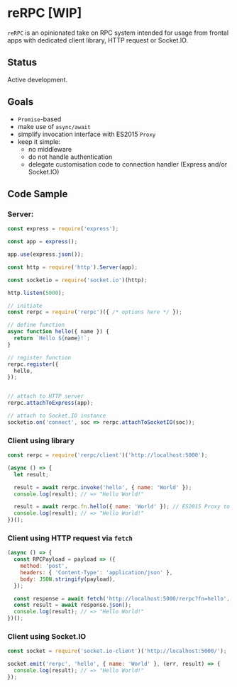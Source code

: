 
reRPC [WIP]
===========

`reRPC` is an opinionated take on RPC system intended for usage from frontal apps with dedicated client library, HTTP request or Socket.IO.

## Status

Active development.

## Goals

- `Promise`-based
- make use of `async/await`
- simplify invocation interface with ES2015 `Proxy`
- keep it simple:
  - no middleware
  - do not handle authentication
  - delegate customisation code to connection handler (Express and/or Socket.IO)

## Code Sample

### Server:

```javascript
const express = require('express');

const app = express();

app.use(express.json());

const http = require('http').Server(app);

const socketio = require('socket.io')(http);

http.listen(5000);

// initiate
const rerpc = require('rerpc')({ /* options here */ });

// define function
async function hello({ name }) {
  return `Hello ${name}!`;
}

// register function
rerpc.register({
  hello,
});


// attach to HTTP server
rerpc.attachToExpress(app);

// attach to Socket.IO instance
socketio.on('connect', soc => rerpc.attachToSocketIO(soc));
```

### Client using library

```javascript
const rerpc = require('rerpc/client')('http://localhost:5000');

(async () => {
  let result;

  result = await rerpc.invoke('hello', { name: 'World' });
  console.log(result); // => "Hello World!"

  result = await rerpc.fn.hello({ name: 'World' }); // ES2015 Proxy to the rescue
  console.log(result); // => "Hello World!"
})();
```

### Client using HTTP request via `fetch`

```javascript
(async () => {
  const RPCPayload = payload => ({
    method: 'post',
    headers: { 'Content-Type': 'application/json' },
    body: JSON.stringify(payload),
  });

  const response = await fetch('http://localhost:5000/rerpc?fn=hello', RPCPayload({ name: 'World' }));
  const result = await response.json();
  console.log(result); // => "Hello World!"
})();
```


### Client using Socket.IO

```javascript
const socket = require('socket.io-client')('http://localhost:5000/');

socket.emit('rerpc', 'hello', { name: 'World' }, (err, result) => {
  console.log(result); // => "Hello World!"
});
```

